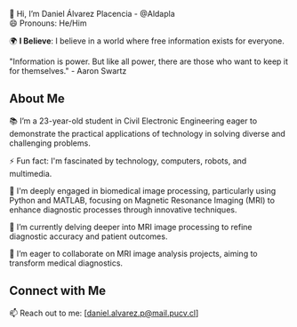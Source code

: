 👋 Hi, I’m Daniel Álvarez Placencia - @Aldapla  
😄 Pronouns: He/Him

🌍 **I Believe**: I believe in a world where free information exists for everyone. 

"Information is power. But like all power, there are those who want to keep it for themselves." - Aaron Swartz

## About Me

📚 I’m a 23-year-old student in Civil Electronic Engineering eager to demonstrate the practical applications of technology in solving diverse and challenging problems.

⚡ Fun fact: I'm fascinated by technology, computers, robots, and multimedia.


👀 I'm deeply engaged in biomedical image processing, particularly using Python and MATLAB, focusing on Magnetic Resonance Imaging (MRI) to enhance diagnostic processes through innovative techniques.

🌱 I’m currently delving deeper into MRI image processing to refine diagnostic accuracy and patient outcomes.

💞️ I’m eager to collaborate on MRI image analysis projects, aiming to transform medical diagnostics.


## Connect with Me

📫 Reach out to me: [daniel.alvarez.p@mail.pucv.cl]
